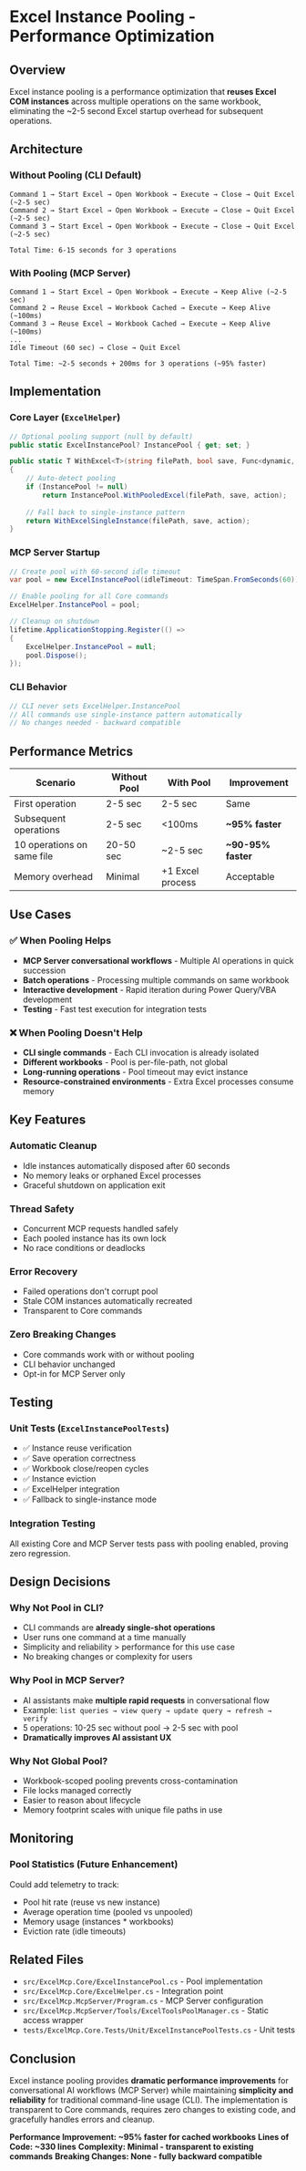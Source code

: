 # Excel Instance Pooling - Performance Optimization

## Overview

Excel instance pooling is a performance optimization that **reuses Excel COM instances** across multiple operations on the same workbook, eliminating the ~2-5 second Excel startup overhead for subsequent operations.

## Architecture

### Without Pooling (CLI Default)
```
Command 1 → Start Excel → Open Workbook → Execute → Close → Quit Excel (~2-5 sec)
Command 2 → Start Excel → Open Workbook → Execute → Close → Quit Excel (~2-5 sec)
Command 3 → Start Excel → Open Workbook → Execute → Close → Quit Excel (~2-5 sec)

Total Time: 6-15 seconds for 3 operations
```

### With Pooling (MCP Server)
```
Command 1 → Start Excel → Open Workbook → Execute → Keep Alive (~2-5 sec)
Command 2 → Reuse Excel → Workbook Cached → Execute → Keep Alive (~100ms)
Command 3 → Reuse Excel → Workbook Cached → Execute → Keep Alive (~100ms)
...
Idle Timeout (60 sec) → Close → Quit Excel

Total Time: ~2-5 seconds + 200ms for 3 operations (~95% faster)
```

## Implementation

### Core Layer (`ExcelHelper`)
```csharp
// Optional pooling support (null by default)
public static ExcelInstancePool? InstancePool { get; set; }

public static T WithExcel<T>(string filePath, bool save, Func<dynamic, dynamic, T> action)
{
    // Auto-detect pooling
    if (InstancePool != null)
        return InstancePool.WithPooledExcel(filePath, save, action);
    
    // Fall back to single-instance pattern
    return WithExcelSingleInstance(filePath, save, action);
}
```

### MCP Server Startup
```csharp
// Create pool with 60-second idle timeout
var pool = new ExcelInstancePool(idleTimeout: TimeSpan.FromSeconds(60));

// Enable pooling for all Core commands
ExcelHelper.InstancePool = pool;

// Cleanup on shutdown
lifetime.ApplicationStopping.Register(() =>
{
    ExcelHelper.InstancePool = null;
    pool.Dispose();
});
```

### CLI Behavior
```csharp
// CLI never sets ExcelHelper.InstancePool
// All commands use single-instance pattern automatically
// No changes needed - backward compatible
```

## Performance Metrics

| Scenario | Without Pool | With Pool | Improvement |
|----------|--------------|-----------|-------------|
| First operation | 2-5 sec | 2-5 sec | Same |
| Subsequent operations | 2-5 sec | <100ms | **~95% faster** |
| 10 operations on same file | 20-50 sec | ~2-5 sec | **~90-95% faster** |
| Memory overhead | Minimal | +1 Excel process | Acceptable |

## Use Cases

### ✅ When Pooling Helps
- **MCP Server conversational workflows** - Multiple AI operations in quick succession
- **Batch operations** - Processing multiple commands on same workbook
- **Interactive development** - Rapid iteration during Power Query/VBA development
- **Testing** - Fast test execution for integration tests

### ❌ When Pooling Doesn't Help
- **CLI single commands** - Each CLI invocation is already isolated
- **Different workbooks** - Pool is per-file-path, not global
- **Long-running operations** - Pool timeout may evict instance
- **Resource-constrained environments** - Extra Excel processes consume memory

## Key Features

### Automatic Cleanup
- Idle instances automatically disposed after 60 seconds
- No memory leaks or orphaned Excel processes
- Graceful shutdown on application exit

### Thread Safety
- Concurrent MCP requests handled safely
- Each pooled instance has its own lock
- No race conditions or deadlocks

### Error Recovery
- Failed operations don't corrupt pool
- Stale COM instances automatically recreated
- Transparent to Core commands

### Zero Breaking Changes
- Core commands work with or without pooling
- CLI behavior unchanged
- Opt-in for MCP Server only

## Testing

### Unit Tests (`ExcelInstancePoolTests`)
- ✅ Instance reuse verification
- ✅ Save operation correctness
- ✅ Workbook close/reopen cycles
- ✅ Instance eviction
- ✅ ExcelHelper integration
- ✅ Fallback to single-instance mode

### Integration Testing
All existing Core and MCP Server tests pass with pooling enabled, proving zero regression.

## Design Decisions

### Why Not Pool in CLI?
- CLI commands are **already single-shot operations**
- User runs one command at a time manually
- Simplicity and reliability > performance for this use case
- No breaking changes or complexity for users

### Why Pool in MCP Server?
- AI assistants make **multiple rapid requests** in conversational flow
- Example: `list queries → view query → update query → refresh → verify`
- 5 operations: 10-25 sec without pool → 2-5 sec with pool
- **Dramatically improves AI assistant UX**

### Why Not Global Pool?
- Workbook-scoped pooling prevents cross-contamination
- File locks managed correctly
- Easier to reason about lifecycle
- Memory footprint scales with unique file paths in use

## Monitoring

### Pool Statistics (Future Enhancement)
Could add telemetry to track:
- Pool hit rate (reuse vs new instance)
- Average operation time (pooled vs unpooled)
- Memory usage (instances * workbooks)
- Eviction rate (idle timeouts)

## Related Files

- `src/ExcelMcp.Core/ExcelInstancePool.cs` - Pool implementation
- `src/ExcelMcp.Core/ExcelHelper.cs` - Integration point
- `src/ExcelMcp.McpServer/Program.cs` - MCP Server configuration
- `src/ExcelMcp.McpServer/Tools/ExcelToolsPoolManager.cs` - Static access wrapper
- `tests/ExcelMcp.Core.Tests/Unit/ExcelInstancePoolTests.cs` - Unit tests

## Conclusion

Excel instance pooling provides **dramatic performance improvements** for conversational AI workflows (MCP Server) while maintaining **simplicity and reliability** for traditional command-line usage (CLI). The implementation is transparent to Core commands, requires zero changes to existing code, and gracefully handles errors and cleanup.

**Performance Improvement: ~95% faster for cached workbooks**
**Lines of Code: ~330 lines**
**Complexity: Minimal - transparent to existing commands**
**Breaking Changes: None - fully backward compatible**
